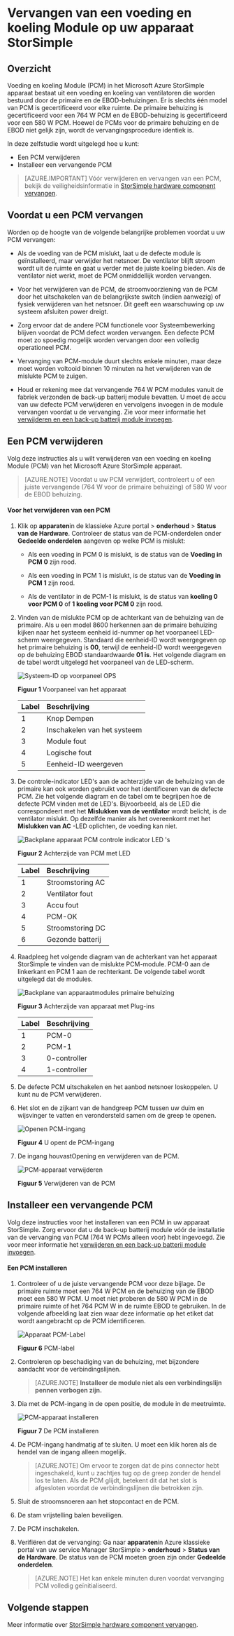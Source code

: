 <properties 
   pageTitle="Vervang een PCM op uw apparaat StorSimple | Microsoft Azure"
   description="Hoe te verwijderen en vervangen door de voeding en koeling Module (PCM) op uw apparaat StorSimple"
   services="storsimple"
   documentationCenter=""
   authors="alkohli"
   manager="carmonm"
   editor="" />
<tags 
   ms.service="storsimple"
   ms.devlang="NA"
   ms.topic="article"
   ms.tgt_pltfrm="NA"
   ms.workload="TBD"
   ms.date="08/18/2016"
   ms.author="alkohli" />

# <a name="replace-a-power-and-cooling-module-on-your-storsimple-device"></a>Vervangen van een voeding en koeling Module op uw apparaat StorSimple

## <a name="overview"></a>Overzicht

Voeding en koeling Module (PCM) in het Microsoft Azure StorSimple apparaat bestaat uit een voeding en koeling van ventilatoren die worden bestuurd door de primaire en de EBOD-behuizingen. Er is slechts één model van PCM is gecertificeerd voor elke ruimte. De primaire behuizing is gecertificeerd voor een 764 W PCM en de EBOD-behuizing is gecertificeerd voor een 580 W PCM. Hoewel de PCMs voor de primaire behuizing en de EBOD niet gelijk zijn, wordt de vervangingsprocedure identiek is.

In deze zelfstudie wordt uitgelegd hoe u kunt:

- Een PCM verwijderen
- Installeer een vervangende PCM

>[AZURE.IMPORTANT] Vóór verwijderen en vervangen van een PCM, bekijk de veiligheidsinformatie in [StorSimple hardware component vervangen](storsimple-hardware-component-replacement.md).

## <a name="before-you-replace-a-pcm"></a>Voordat u een PCM vervangen

Worden op de hoogte van de volgende belangrijke problemen voordat u uw PCM vervangen:

- Als de voeding van de PCM mislukt, laat u de defecte module is geïnstalleerd, maar verwijder het netsnoer. De ventilator blijft stroom wordt uit de ruimte en gaat u verder met de juiste koeling bieden. Als de ventilator niet werkt, moet de PCM onmiddellijk worden vervangen.

- Voor het verwijderen van de PCM, de stroomvoorziening van de PCM door het uitschakelen van de belangrijkste switch (indien aanwezig) of fysiek verwijderen van het netsnoer. Dit geeft een waarschuwing op uw systeem afsluiten power dreigt.

- Zorg ervoor dat de andere PCM functionele voor Systeembewerking blijven voordat de PCM defect worden vervangen. Een defecte PCM moet zo spoedig mogelijk worden vervangen door een volledig operationeel PCM.

- Vervanging van PCM-module duurt slechts enkele minuten, maar deze moet worden voltooid binnen 10 minuten na het verwijderen van de mislukte PCM te zuigen.

- Houd er rekening mee dat vervangende 764 W PCM modules vanuit de fabriek verzonden de back-up batterij module bevatten. U moet de accu van uw defecte PCM verwijderen en vervolgens invoegen in de module vervangen voordat u de vervanging. Zie voor meer informatie het [verwijderen en een back-up batterij module invoegen](storsimple-battery-replacement.md).


## <a name="remove-a-pcm"></a>Een PCM verwijderen

Volg deze instructies als u wilt verwijderen van een voeding en koeling Module (PCM) van het Microsoft Azure StorSimple apparaat.

>[AZURE.NOTE] Voordat u uw PCM verwijdert, controleert u of een juiste vervangende (764 W voor de primaire behuizing) of 580 W voor de EBOD behuizing.

#### <a name="to-remove-a-pcm"></a>Voor het verwijderen van een PCM

1. Klik op **apparaten**in de klassieke Azure portal > **onderhoud** > **Status van de Hardware**. Controleer de status van de PCM-onderdelen onder **Gedeelde onderdelen** aangeven op welke PCM is mislukt:

     - Als een voeding in PCM 0 is mislukt, is de status van de **Voeding in PCM 0** zijn rood.

     - Als een voeding in PCM 1 is mislukt, is de status van de **Voeding in PCM 1** zijn rood.

     - Als de ventilator in de PCM-1 is mislukt, is de status van **koeling 0 voor PCM 0** of **1 koeling voor PCM 0** zijn rood.

2. Vinden van de mislukte PCM op de achterkant van de behuizing van de primaire. Als u een model 8600 herkennen aan de primaire behuizing kijken naar het systeem eenheid id-nummer op het voorpaneel LED-scherm weergegeven. Standaard die eenheid-ID wordt weergegeven op het primaire behuizing is **00**, terwijl de eenheid-ID wordt weergegeven op de behuizing EBOD standaardwaarde **01 is**. Het volgende diagram en de tabel wordt uitgelegd het voorpaneel van de LED-scherm.

    ![Systeem-ID op voorpaneel OPS](./media/storsimple-power-cooling-module-replacement/IC740991.png)

     **Figuur 1** Voorpaneel van het apparaat  

  	|Label|Beschrijving|
  	|:---|:-----------|
  	|1|Knop Dempen|
  	|2|Inschakelen van het systeem|
  	|3|Module fout|
  	|4|Logische fout|
  	|5|Eenheid-ID weergeven|

3. De controle-indicator LED's aan de achterzijde van de behuizing van de primaire kan ook worden gebruikt voor het identificeren van de defecte PCM. Zie het volgende diagram en de tabel om te begrijpen hoe de defecte PCM vinden met de LED's. Bijvoorbeeld, als de LED die correspondeert met het **Mislukken van de ventilator** wordt belicht, is de ventilator mislukt. Op dezelfde manier als het overeenkomt met het **Mislukken van AC** -LED oplichten, de voeding kan niet. 

    ![Backplane apparaat PCM controle indicator LED 's](./media/storsimple-power-cooling-module-replacement/IC740992.png)

     **Figuur 2** Achterzijde van PCM met LED

  	|Label|Beschrijving|
  	|:---|:-----------|
  	|1|Stroomstoring AC|
  	|2|Ventilator fout|
  	|3|Accu fout|
  	|4|PCM-OK|
  	|5|Stroomstoring DC|
  	|6|Gezonde batterij|

4. Raadpleeg het volgende diagram van de achterkant van het apparaat StorSimple te vinden van de mislukte PCM-module. PCM-0 aan de linkerkant en PCM 1 aan de rechterkant. De volgende tabel wordt uitgelegd dat de modules.

     ![Backplane van apparaatmodules primaire behuizing](./media/storsimple-power-cooling-module-replacement/IC740994.png)

     **Figuur 3** Achterzijde van apparaat met Plug-ins 

  	|Label|Beschrijving|
  	|:---|:-----------|
  	|1|PCM-0|
  	|2|PCM-1|
  	|3|0-controller|
  	|4|1-controller|

5. De defecte PCM uitschakelen en het aanbod netsnoer loskoppelen. U kunt nu de PCM verwijderen.

6. Het slot en de zijkant van de handgreep PCM tussen uw duim en wijsvinger te vatten en verondersteld samen om de greep te openen.

    ![Openen PCM-ingang](./media/storsimple-power-cooling-module-replacement/IC740995.png)

    **Figuur 4** U opent de PCM-ingang

7. De ingang houvastOpening en verwijderen van de PCM.

    ![PCM-apparaat verwijderen](./media/storsimple-power-cooling-module-replacement/IC740996.png)

    **Figuur 5** Verwijderen van de PCM

## <a name="install-a-replacement-pcm"></a>Installeer een vervangende PCM

Volg deze instructies voor het installeren van een PCM in uw apparaat StorSimple. Zorg ervoor dat u de back-up batterij module vóór de installatie van de vervanging van PCM (764 W PCMs alleen voor) hebt ingevoegd. Zie voor meer informatie het [verwijderen en een back-up batterij module invoegen](storsimple-battery-replacement.md).

#### <a name="to-install-a-pcm"></a>Een PCM installeren

1. Controleer of u de juiste vervangende PCM voor deze bijlage. De primaire ruimte moet een 764 W PCM en de behuizing van de EBOD moet een 580 W PCM. U moet niet proberen de 580 W PCM in de primaire ruimte of het 764 PCM W in de ruimte EBOD te gebruiken. In de volgende afbeelding laat zien waar deze informatie op het etiket dat wordt aangebracht op de PCM identificeren.

    ![Apparaat PCM-Label](./media/storsimple-power-cooling-module-replacement/IC740973.png)

    **Figuur 6** PCM-label

2. Controleren op beschadiging van de behuizing, met bijzondere aandacht voor de verbindingslijnen. 
                                        
    >[AZURE.NOTE] **Installeer de module niet als een verbindingslijn pennen verbogen zijn.**

3. Dia met de PCM-ingang in de open positie, de module in de meetruimte.

    ![PCM-apparaat installeren](./media/storsimple-power-cooling-module-replacement/IC740975.png)

    **Figuur 7** De PCM installeren

4. De PCM-ingang handmatig af te sluiten. U moet een klik horen als de hendel van de ingang alleen mogelijk. 
                                        
    >[AZURE.NOTE] Om ervoor te zorgen dat de pins connector hebt ingeschakeld, kunt u zachtjes tug op de greep zonder de hendel los te laten. Als de PCM glijdt, betekent dit dat het slot is afgesloten voordat de verbindingslijnen die betrokken zijn.

5. Sluit de stroomsnoeren aan het stopcontact en de PCM.

6. De stam vrijstelling balen beveiligen. 

7. De PCM inschakelen.

8. Verifiëren dat de vervanging: Ga naar **apparaten**in Azure klassieke portal van uw service Manager StorSimple > **onderhoud** > **Status van de Hardware**. De status van de PCM moeten groen zijn onder **Gedeelde onderdelen**. 
                                        
    >[AZURE.NOTE] Het kan enkele minuten duren voordat vervanging PCM volledig geïnitialiseerd.

## <a name="next-steps"></a>Volgende stappen

Meer informatie over [StorSimple hardware component vervangen](storsimple-hardware-component-replacement.md).
